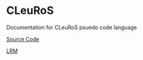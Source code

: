 # CLeuRoS

Documentation for CLeuRoS psuedo code language

[Source Code](https://github.com/smeshoyrer/cleuros)

[LRM](./lrm.md)



